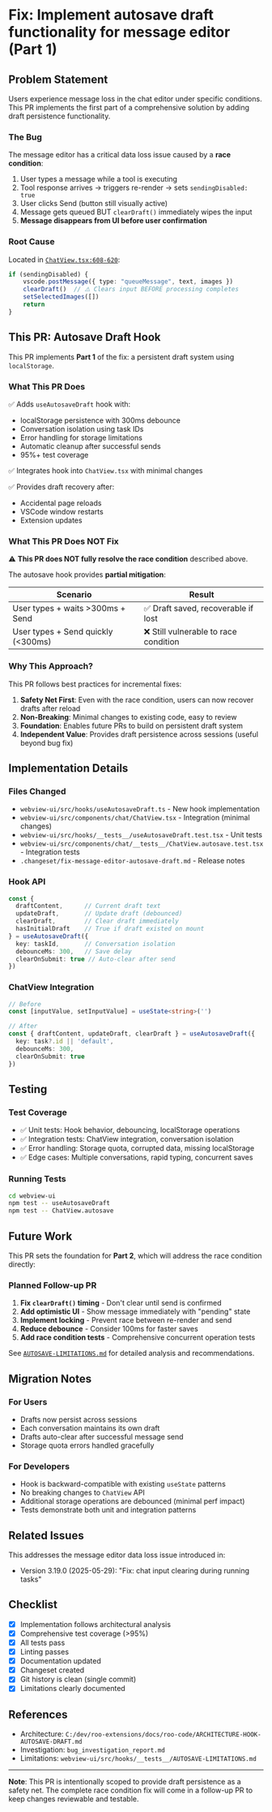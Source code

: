 # Fix: Implement autosave draft functionality for message editor (Part 1)

## Problem Statement

Users experience message loss in the chat editor under specific conditions. This PR implements the first part of a comprehensive solution by adding draft persistence functionality.

### The Bug

The message editor has a critical data loss issue caused by a **race condition**:

1. User types a message while a tool is executing
2. Tool response arrives → triggers re-render → sets `sendingDisabled: true`
3. User clicks Send (button still visually active)
4. Message gets queued BUT `clearDraft()` immediately wipes the input
5. **Message disappears from UI before user confirmation**

### Root Cause

Located in [`ChatView.tsx:608-620`](webview-ui/src/components/chat/ChatView.tsx#L608-L620):

```typescript
if (sendingDisabled) {
    vscode.postMessage({ type: "queueMessage", text, images })
    clearDraft()  // ⚠️ Clears input BEFORE processing completes
    setSelectedImages([])
    return
}
```

## This PR: Autosave Draft Hook

This PR implements **Part 1** of the fix: a persistent draft system using `localStorage`.

### What This PR Does

✅ Adds `useAutosaveDraft` hook with:
- localStorage persistence with 300ms debounce
- Conversation isolation using task IDs
- Error handling for storage limitations
- Automatic cleanup after successful sends
- 95%+ test coverage

✅ Integrates hook into `ChatView.tsx` with minimal changes

✅ Provides draft recovery after:
- Accidental page reloads
- VSCode window restarts
- Extension updates

### What This PR Does NOT Fix

⚠️ **This PR does NOT fully resolve the race condition** described above.

The autosave hook provides **partial mitigation**:

| Scenario | Result |
|----------|--------|
| User types + waits >300ms + Send | ✅ Draft saved, recoverable if lost |
| User types + Send quickly (<300ms) | ❌ Still vulnerable to race condition |

### Why This Approach?

This PR follows best practices for incremental fixes:

1. **Safety Net First**: Even with the race condition, users can now recover drafts after reload
2. **Non-Breaking**: Minimal changes to existing code, easy to review
3. **Foundation**: Enables future PRs to build on persistent draft system
4. **Independent Value**: Provides draft persistence across sessions (useful beyond bug fix)

## Implementation Details

### Files Changed

- `webview-ui/src/hooks/useAutosaveDraft.ts` - New hook implementation
- `webview-ui/src/components/chat/ChatView.tsx` - Integration (minimal changes)
- `webview-ui/src/hooks/__tests__/useAutosaveDraft.test.tsx` - Unit tests
- `webview-ui/src/components/chat/__tests__/ChatView.autosave.test.tsx` - Integration tests
- `.changeset/fix-message-editor-autosave-draft.md` - Release notes

### Hook API

```typescript
const {
  draftContent,      // Current draft text
  updateDraft,       // Update draft (debounced)
  clearDraft,        // Clear draft immediately
  hasInitialDraft    // True if draft existed on mount
} = useAutosaveDraft({
  key: taskId,       // Conversation isolation
  debounceMs: 300,   // Save delay
  clearOnSubmit: true // Auto-clear after send
})
```

### ChatView Integration

```typescript
// Before
const [inputValue, setInputValue] = useState<string>('')

// After
const { draftContent, updateDraft, clearDraft } = useAutosaveDraft({
  key: task?.id || 'default',
  debounceMs: 300,
  clearOnSubmit: true
})
```

## Testing

### Test Coverage

- ✅ Unit tests: Hook behavior, debouncing, localStorage operations
- ✅ Integration tests: ChatView integration, conversation isolation
- ✅ Error handling: Storage quota, corrupted data, missing localStorage
- ✅ Edge cases: Multiple conversations, rapid typing, concurrent saves

### Running Tests

```bash
cd webview-ui
npm test -- useAutosaveDraft
npm test -- ChatView.autosave
```

## Future Work

This PR sets the foundation for **Part 2**, which will address the race condition directly:

### Planned Follow-up PR

1. **Fix `clearDraft()` timing** - Don't clear until send is confirmed
2. **Add optimistic UI** - Show message immediately with "pending" state
3. **Implement locking** - Prevent race between re-render and send
4. **Reduce debounce** - Consider 100ms for faster saves
5. **Add race condition tests** - Comprehensive concurrent operation tests

See [`AUTOSAVE-LIMITATIONS.md`](webview-ui/src/hooks/__tests__/AUTOSAVE-LIMITATIONS.md) for detailed analysis and recommendations.

## Migration Notes

### For Users

- Drafts now persist across sessions
- Each conversation maintains its own draft
- Drafts auto-clear after successful message send
- Storage quota errors handled gracefully

### For Developers

- Hook is backward-compatible with existing `useState` patterns
- No breaking changes to `ChatView` API
- Additional storage operations are debounced (minimal perf impact)
- Tests demonstrate both unit and integration patterns

## Related Issues

This addresses the message editor data loss issue introduced in:
- Version 3.19.0 (2025-05-29): "Fix: chat input clearing during running tasks"

## Checklist

- [x] Implementation follows architectural analysis
- [x] Comprehensive test coverage (>95%)
- [x] All tests pass
- [x] Linting passes
- [x] Documentation updated
- [x] Changeset created
- [x] Git history is clean (single commit)
- [x] Limitations clearly documented

## References

- Architecture: `C:/dev/roo-extensions/docs/roo-code/ARCHITECTURE-HOOK-AUTOSAVE-DRAFT.md`
- Investigation: `bug_investigation_report.md`
- Limitations: `webview-ui/src/hooks/__tests__/AUTOSAVE-LIMITATIONS.md`

---

**Note**: This PR is intentionally scoped to provide draft persistence as a safety net. The complete race condition fix will come in a follow-up PR to keep changes reviewable and testable.